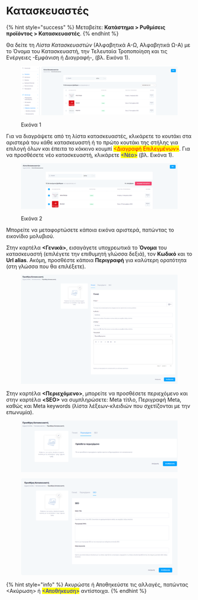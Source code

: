 # Κατασκευαστές

{% hint style="success" %}
Μεταβείτε: **Κατάστημα > Ρυθμίσεις προϊόντος > Κατασκευαστές**.
{% endhint %}

Θα δείτε τη _Λίστα Κατασκευαστών_ (Αλφαβητικά Α-Ω, Αλφαβητικά Ω-Α) με το Όνομα του Κατασκευαστή, την Τελευταία Τροποποίηση και τις Ενέργειες -Εμφάνιση ή Διαγραφή-, (βλ. Εικόνα 1).

<figure><img src="../../.gitbook/assets/ScreenHunter 655.png" alt=""><figcaption><p>Εικόνα 1</p></figcaption></figure>

Για να διαγράψετε από τη λίστα κατασκευαστές, κλικάρετε το κουτάκι στα αριστερά του κάθε κατασκευαστή ή το πρώτο κουτάκι της στήλης για επιλογή όλων και έπειτα το κόκκινο κουμπί <mark style="color:red;"><Διαγραφή Επιλεγμένων></mark>. Για να προσθέσετε νέο κατασκευαστή, κλικάρετε <mark style="color:blue;"><Νέο></mark> (βλ. Εικόνα 1).

<figure><img src="../../.gitbook/assets/ScreenHunter 656.png" alt=""><figcaption><p>Εικόνα 2</p></figcaption></figure>



Μπορείτε να μεταφορτώσετε κάποια εικόνα αριστερά, πατώντας το εικονίδιο μολυβιού.



Στην καρτέλα **<Γενικά>**, εισαγάγετε υποχρεωτικά το **Όνομα** του κατασκευαστή (επιλέγετε την επιθυμητή γλώσσα δεξιά), τον **Κωδικό** και το **Url alias**. Ακόμη, προσθέστε κάποια **Περιγραφή** για καλύτερη ορατότητα (στη γλώσσα που θα επιλέξετε).

<figure><img src="../../.gitbook/assets/ScreenHunter 35 (2).png" alt=""><figcaption></figcaption></figure>



Στην καρτέλα **<Περιεχόμενο>**, μπορείτε να προσθέσετε περιεχόμενο και στην καρτέλα **\<SEO>** να συμπληρώσετε: Meta τίτλο, Περιγραφή Meta, καθώς και Meta keywords (λίστα λέξεων-κλειδιών που σχετίζονται με την επωνυμία).

<figure><img src="../../.gitbook/assets/ScreenHunter 38 (1).png" alt=""><figcaption></figcaption></figure>

<figure><img src="../../.gitbook/assets/ScreenHunter 39 (1).png" alt=""><figcaption></figcaption></figure>

{% hint style="info" %}
Ακυρώστε ή Αποθηκεύστε τις αλλαγές, πατώντας <Ακύρωση> ή <mark style="color:blue;"><Αποθήκευση></mark> αντίστοιχα.
{% endhint %}
